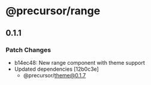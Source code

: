 # @precursor/range

## 0.1.1

### Patch Changes

-   b14ec48: New range component with theme support
-   Updated dependencies [12b0c3e]
    -   @precursor/theme@0.1.7
